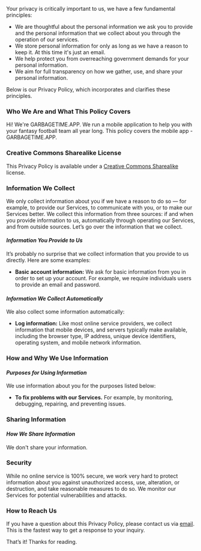 Your privacy is critically important to us, we have a few fundamental principles:

*   We are thoughtful about the personal information we ask you to provide and the personal information that we collect about you through the operation of our services.
*   We store personal information for only as long as we have a reason to keep it. At this time it's just an email.
*   We help protect you from overreaching government demands for your personal information.
*   We aim for full transparency on how we gather, use, and share your personal information.

Below is our Privacy Policy, which incorporates and clarifies these principles.

### Who We Are and What This Policy Covers

Hi! We're GARBAGETIME.APP. We run a mobile application to help you with your fantasy football team all year long. This policy covers the mobile app - GARBAGETIME.APP.

### Creative Commons Sharealike License

This Privacy Policy is available under a [Creative Commons Sharealike](https://creativecommons.org/licenses/by-sa/4.0/) license.

### Information We Collect

We only collect information about you if we have a reason to do so — for example, to provide our Services, to communicate with you, or to make our Services better. We collect this information from three sources: if and when you provide information to us, automatically through operating our Services, and from outside sources. Let’s go over the information that we collect.

#### _Information You Provide to Us_

It’s probably no surprise that we collect information that you provide to us directly. Here are some examples:

*   **Basic account information:** We ask for basic information from you in order to set up your account. For example, we require individuals users to provide an email and password.

#### _Information We Collect Automatically_

We also collect some information automatically:

*   **Log information:** Like most online service providers, we collect information that mobile devices, and servers typically make available, including the browser type, IP address, unique device identifiers, operating system, and mobile network information.

### How and Why We Use Information

#### _Purposes for Using Information_

We use information about you for the purposes listed below:
*   **To fix problems with our Services.** For example, by monitoring, debugging, repairing, and preventing issues.

### Sharing Information

#### _How We Share Information_

We don't share your information.

### Security

While no online service is 100% secure, we work very hard to protect information about you against unauthorized access, use, alteration, or destruction, and take reasonable measures to do so. We monitor our Services for potential vulnerabilities and attacks.

### How to Reach Us

If you have a question about this Privacy Policy, please contact us via [email](mailto:admin@garbagetime.app). This is the fastest way to get a response to your inquiry.

That’s it! Thanks for reading.
